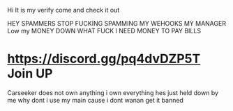 Hi It is my verify come and check it out

HEY SPAMMERS
STOP FUCKING SPAMMING MY WEHOOKS MY MANAGER Low my MONEY DOWN WHAT FUCK I NEED MONEY TO PAY BILLS

# https://discord.gg/pq4dvDZP5T Join UP
Carseeker does not own anything i own everything hes just held down by me why dont i use my main cause i dont wanan get it banned

